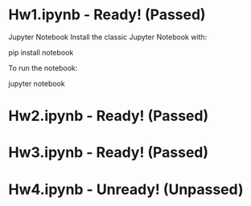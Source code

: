 # Hw1.ipynb - Ready! (Passed)

Jupyter Notebook
Install the classic Jupyter Notebook with:

pip install notebook

To run the notebook:

jupyter notebook

# Hw2.ipynb - Ready! (Passed)
# Hw3.ipynb - Ready! (Passed)
# Hw4.ipynb - Unready! (Unpassed)
